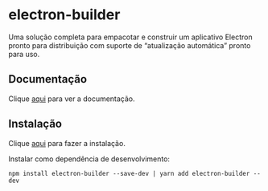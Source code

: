 # electron-builder

Uma solução completa para empacotar e construir um aplicativo Electron pronto para distribuição com suporte de “atualização automática” pronto para uso.

## Documentação

Clique [aqui](https://github.com/electron-userland/electron-builder) para ver a documentação.

## Instalação

Clique [aqui](https://www.npmjs.com/package/electron-builder) para fazer a instalação.

Instalar como dependência de desenvolvimento:

```
npm install electron-builder --save-dev | yarn add electron-builder --dev
```